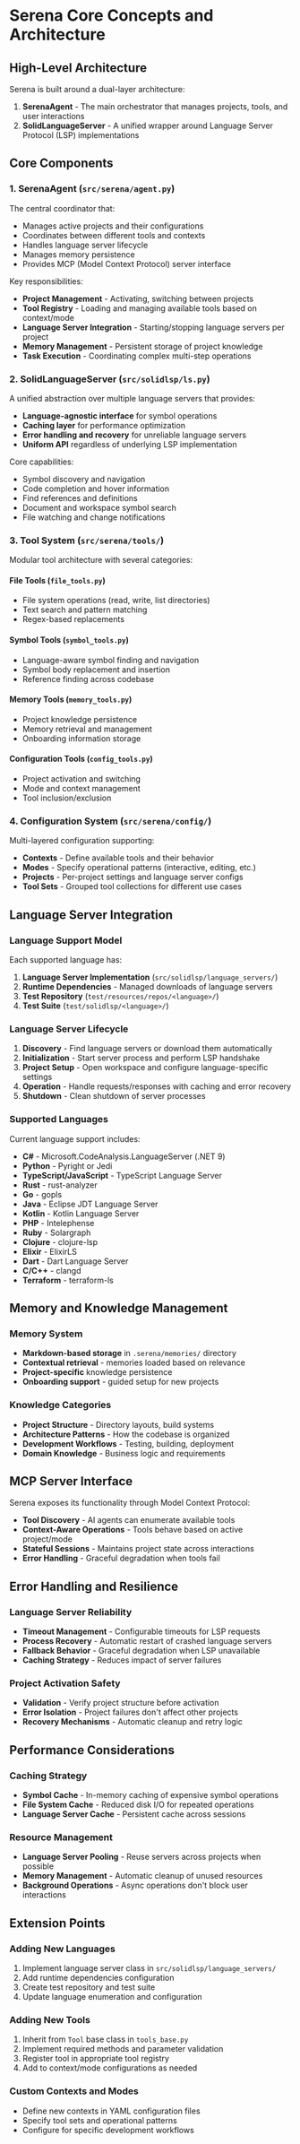 # Serena Core Concepts and Architecture

## High-Level Architecture

Serena is built around a dual-layer architecture:

1. **SerenaAgent** - The main orchestrator that manages projects, tools, and user interactions
2. **SolidLanguageServer** - A unified wrapper around Language Server Protocol (LSP) implementations

## Core Components

### 1. SerenaAgent (`src/serena/agent.py`)

The central coordinator that:
- Manages active projects and their configurations
- Coordinates between different tools and contexts
- Handles language server lifecycle
- Manages memory persistence
- Provides MCP (Model Context Protocol) server interface

Key responsibilities:
- **Project Management** - Activating, switching between projects
- **Tool Registry** - Loading and managing available tools based on context/mode
- **Language Server Integration** - Starting/stopping language servers per project
- **Memory Management** - Persistent storage of project knowledge
- **Task Execution** - Coordinating complex multi-step operations

### 2. SolidLanguageServer (`src/solidlsp/ls.py`)

A unified abstraction over multiple language servers that provides:
- **Language-agnostic interface** for symbol operations
- **Caching layer** for performance optimization
- **Error handling and recovery** for unreliable language servers
- **Uniform API** regardless of underlying LSP implementation

Core capabilities:
- Symbol discovery and navigation
- Code completion and hover information
- Find references and definitions
- Document and workspace symbol search
- File watching and change notifications

### 3. Tool System (`src/serena/tools/`)

Modular tool architecture with several categories:

#### File Tools (`file_tools.py`)
- File system operations (read, write, list directories)
- Text search and pattern matching
- Regex-based replacements

#### Symbol Tools (`symbol_tools.py`)  
- Language-aware symbol finding and navigation
- Symbol body replacement and insertion
- Reference finding across codebase

#### Memory Tools (`memory_tools.py`)
- Project knowledge persistence
- Memory retrieval and management
- Onboarding information storage

#### Configuration Tools (`config_tools.py`)
- Project activation and switching
- Mode and context management
- Tool inclusion/exclusion

### 4. Configuration System (`src/serena/config/`)

Multi-layered configuration supporting:
- **Contexts** - Define available tools and their behavior
- **Modes** - Specify operational patterns (interactive, editing, etc.)
- **Projects** - Per-project settings and language server configs
- **Tool Sets** - Grouped tool collections for different use cases

## Language Server Integration

### Language Support Model

Each supported language has:
1. **Language Server Implementation** (`src/solidlsp/language_servers/`)
2. **Runtime Dependencies** - Managed downloads of language servers
3. **Test Repository** (`test/resources/repos/<language>/`)
4. **Test Suite** (`test/solidlsp/<language>/`)

### Language Server Lifecycle

1. **Discovery** - Find language servers or download them automatically
2. **Initialization** - Start server process and perform LSP handshake
3. **Project Setup** - Open workspace and configure language-specific settings
4. **Operation** - Handle requests/responses with caching and error recovery
5. **Shutdown** - Clean shutdown of server processes

### Supported Languages

Current language support includes:
- **C#** - Microsoft.CodeAnalysis.LanguageServer (.NET 9)
- **Python** - Pyright or Jedi
- **TypeScript/JavaScript** - TypeScript Language Server
- **Rust** - rust-analyzer
- **Go** - gopls
- **Java** - Eclipse JDT Language Server
- **Kotlin** - Kotlin Language Server
- **PHP** - Intelephense
- **Ruby** - Solargraph
- **Clojure** - clojure-lsp
- **Elixir** - ElixirLS
- **Dart** - Dart Language Server
- **C/C++** - clangd
- **Terraform** - terraform-ls

## Memory and Knowledge Management

### Memory System
- **Markdown-based storage** in `.serena/memories/` directory
- **Contextual retrieval** - memories loaded based on relevance
- **Project-specific** knowledge persistence
- **Onboarding support** - guided setup for new projects

### Knowledge Categories
- **Project Structure** - Directory layouts, build systems
- **Architecture Patterns** - How the codebase is organized
- **Development Workflows** - Testing, building, deployment
- **Domain Knowledge** - Business logic and requirements

## MCP Server Interface

Serena exposes its functionality through Model Context Protocol:
- **Tool Discovery** - AI agents can enumerate available tools
- **Context-Aware Operations** - Tools behave based on active project/mode
- **Stateful Sessions** - Maintains project state across interactions
- **Error Handling** - Graceful degradation when tools fail

## Error Handling and Resilience

### Language Server Reliability
- **Timeout Management** - Configurable timeouts for LSP requests
- **Process Recovery** - Automatic restart of crashed language servers
- **Fallback Behavior** - Graceful degradation when LSP unavailable
- **Caching Strategy** - Reduces impact of server failures

### Project Activation Safety
- **Validation** - Verify project structure before activation
- **Error Isolation** - Project failures don't affect other projects
- **Recovery Mechanisms** - Automatic cleanup and retry logic

## Performance Considerations

### Caching Strategy
- **Symbol Cache** - In-memory caching of expensive symbol operations
- **File System Cache** - Reduced disk I/O for repeated operations
- **Language Server Cache** - Persistent cache across sessions

### Resource Management
- **Language Server Pooling** - Reuse servers across projects when possible
- **Memory Management** - Automatic cleanup of unused resources
- **Background Operations** - Async operations don't block user interactions

## Extension Points

### Adding New Languages
1. Implement language server class in `src/solidlsp/language_servers/`
2. Add runtime dependencies configuration
3. Create test repository and test suite
4. Update language enumeration and configuration

### Adding New Tools
1. Inherit from `Tool` base class in `tools_base.py`
2. Implement required methods and parameter validation
3. Register tool in appropriate tool registry
4. Add to context/mode configurations as needed

### Custom Contexts and Modes
- Define new contexts in YAML configuration files
- Specify tool sets and operational patterns
- Configure for specific development workflows